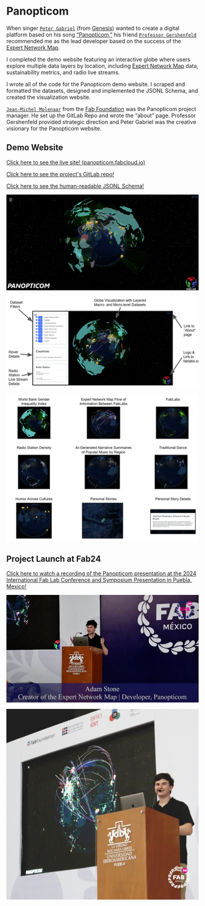# Panopticom

When singer [`Peter Gabriel`](https://petergabriel.com/) (from [Genesis](https://genesis-music.com/)) wanted to create a digital platform based on his song [“Panopticom,”](https://en.wikipedia.org/wiki/Panopticom) his friend [`Professor Gershenfeld`](https://ng.cba.mit.edu/) recommended me as the lead developer based on the success of the [Expert Network Map](../expert-network-map/index.md).

I completed the demo website featuring an interactive globe where users explore multiple data layers by location, including [Expert Network Map](../expert-network-map/index.md) data, sustainability metrics, and radio live streams.

I wrote all of the code for the Panopticom demo website. I scraped and formatted the datasets, designed and implemented the JSONL Schema, and created the visualization website. 

[`Jean-Michel Molenaar`](https://www.fablabs.io/users/jeanmichelmolenaar) from the [Fab Foundation](https://fabfoundation.org/) was the Panopticom project manager. He set up the GitLab Repo and wrote the “about” page. Professor Gershenfeld provided strategic direction and Peter Gabriel was the creative visionary for the Panopticom website.

## Demo Website

[Click here to see the live site! (panopticom.fabcloud.io)](https://panopticom.fabcloud.io)

[Click here to see the project's GitLab repo!](https://gitlab.fabcloud.org/panopticom/panopticom.fabcloud.io)

[Click here to see the human-readable JSONL Schema!](https://gitlab.fabcloud.org/panopticom/panopticom.fabcloud.io/-/blob/master/standardized_json.md)

![Panopticom Website Hero Shot](../../assets/images/stem/panopticom/panop-web-hero.png)

![Panopticom Website Labeled Image](../../assets/images/stem/panopticom/panop-web-labeled.png)

![Panopticom Data Layers Slide](../../assets/images/stem/panopticom/panop-layers.png)

## Project Launch at Fab24

[Click here to watch a recording of the Panopticom presentation at the 2024 International Fab Lab Conference and Symposium Presentation in Puebla, Mexico!](https://youtu.be/nbQp-KVpF2M)

![Panopticom Presentation Image + Label](../../assets/images/stem/panopticom/panop-pres-live-label.png)

![Panopticom Presentation Image](../../assets/images/stem/panopticom/panop-pres.jpg)